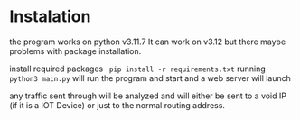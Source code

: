 # Instalation

the program works on python  v3.11.7
It can work on v3.12 but there maybe problems with package installation.

install required packages
``` pip install -r requirements.txt```
running ```python3 main.py``` will run the program and start and a web server will launch

any traffic sent through will be analyzed and will either be sent to a void IP (if it is a IOT Device) or just to the normal routing address.

